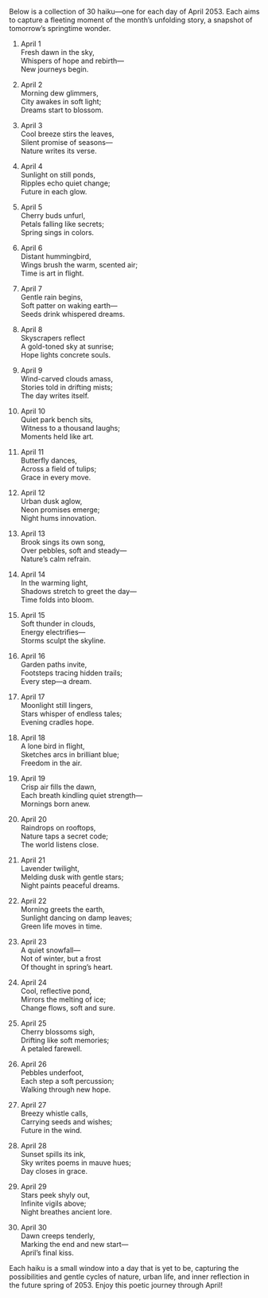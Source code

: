 Below is a collection of 30 haiku—one for each day of April 2053. Each aims to capture a fleeting moment of the month’s unfolding story, a snapshot of tomorrow’s springtime wonder.

1. April 1  
Fresh dawn in the sky,  
Whispers of hope and rebirth—  
New journeys begin.

2. April 2  
Morning dew glimmers,  
City awakes in soft light;  
Dreams start to blossom.

3. April 3  
Cool breeze stirs the leaves,  
Silent promise of seasons—  
Nature writes its verse.

4. April 4  
Sunlight on still ponds,  
Ripples echo quiet change;  
Future in each glow.

5. April 5  
Cherry buds unfurl,  
Petals falling like secrets;  
Spring sings in colors.

6. April 6  
Distant hummingbird,  
Wings brush the warm, scented air;  
Time is art in flight.

7. April 7  
Gentle rain begins,  
Soft patter on waking earth—  
Seeds drink whispered dreams.

8. April 8  
Skyscrapers reflect  
A gold-toned sky at sunrise;  
Hope lights concrete souls.

9. April 9  
Wind-carved clouds amass,  
Stories told in drifting mists;  
The day writes itself.

10. April 10  
Quiet park bench sits,  
Witness to a thousand laughs;  
Moments held like art.

11. April 11  
Butterfly dances,  
Across a field of tulips;  
Grace in every move.

12. April 12  
Urban dusk aglow,  
Neon promises emerge;  
Night hums innovation.

13. April 13  
Brook sings its own song,  
Over pebbles, soft and steady—  
Nature’s calm refrain.

14. April 14  
In the warming light,  
Shadows stretch to greet the day—  
Time folds into bloom.

15. April 15  
Soft thunder in clouds,  
Energy electrifies—  
Storms sculpt the skyline.

16. April 16  
Garden paths invite,  
Footsteps tracing hidden trails;  
Every step—a dream.

17. April 17  
Moonlight still lingers,  
Stars whisper of endless tales;  
Evening cradles hope.

18. April 18  
A lone bird in flight,  
Sketches arcs in brilliant blue;  
Freedom in the air.

19. April 19  
Crisp air fills the dawn,  
Each breath kindling quiet strength—  
Mornings born anew.

20. April 20  
Raindrops on rooftops,  
Nature taps a secret code;  
The world listens close.

21. April 21  
Lavender twilight,  
Melding dusk with gentle stars;  
Night paints peaceful dreams.

22. April 22  
Morning greets the earth,  
Sunlight dancing on damp leaves;  
Green life moves in time.

23. April 23  
A quiet snowfall—  
Not of winter, but a frost  
Of thought in spring’s heart.

24. April 24  
Cool, reflective pond,  
Mirrors the melting of ice;  
Change flows, soft and sure.

25. April 25  
Cherry blossoms sigh,  
Drifting like soft memories;  
A petaled farewell.

26. April 26  
Pebbles underfoot,  
Each step a soft percussion;  
Walking through new hope.

27. April 27  
Breezy whistle calls,  
Carrying seeds and wishes;  
Future in the wind.

28. April 28  
Sunset spills its ink,  
Sky writes poems in mauve hues;  
Day closes in grace.

29. April 29  
Stars peek shyly out,  
Infinite vigils above;  
Night breathes ancient lore.

30. April 30  
Dawn creeps tenderly,  
Marking the end and new start—  
April’s final kiss.

Each haiku is a small window into a day that is yet to be, capturing the possibilities and gentle cycles of nature, urban life, and inner reflection in the future spring of 2053. Enjoy this poetic journey through April!
